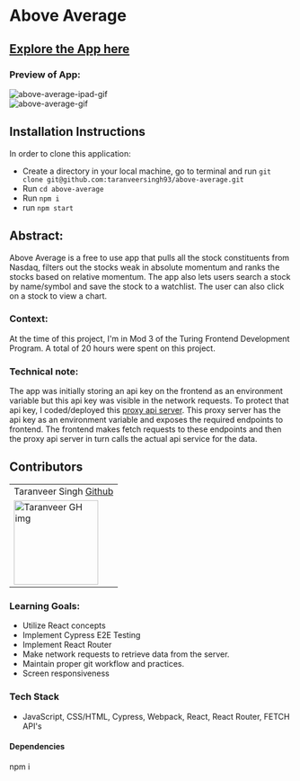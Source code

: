 # Above Average

## [Explore the App here](https://taranveer-above-average.vercel.app/)

### Preview of App:
![above-average-ipad-gif](https://user-images.githubusercontent.com/122247155/258600085-ceba6d3f-75ab-4c5e-96d9-a40a7278b882.gif)<br>
![above-average-gif](https://user-images.githubusercontent.com/122247155/258600054-7a285880-a061-4534-8f64-3a61ceabc804.gif)

## Installation Instructions
In order to clone this application:
- Create a directory in your local machine, go to terminal and run `git clone git@github.com:taranveersingh93/above-average.git`
- Run `cd above-average`
- Run `npm i`
- run `npm start` 

## Abstract: 
Above Average is a free to use app that pulls all the stock constituents from Nasdaq, filters out the stocks weak in absolute momentum and ranks the stocks based on relative momentum. The app also lets users search a stock by name/symbol and save the stock to a watchlist. 
The user can also click on a stock to view a chart.

### Context:
At the time of this project, I'm in Mod 3 of the Turing Frontend Development Program. A total of 20 hours were spent on this project.

### Technical note: 
The app was initially storing an api key on the frontend as an environment variable but this api key was visible in the network requests. To protect that api key, I coded/deployed this 
[proxy api server](https://github.com/taranveersingh93/above-average-api).
This proxy server has the api key as an environment variable and exposes the required endpoints to frontend. The frontend makes fetch requests to these endpoints and then the proxy api server in turn calls the actual api service for the data.

## Contributors
<table>
     <tr>
        <td> Taranveer Singh <a href="https://github.com/taranveersingh93">Github</td>
    </tr>
    <tr>
        <td><img src="https://avatars.githubusercontent.com/u/122247155?v=4" alt="Taranveer GH img"
    width="150" height="auto" /></td>
    </tr>
</table>

### Learning Goals:
- Utilize React concepts
- Implement Cypress E2E Testing
- Implement React Router
- Make network requests to retrieve data from the server.
- Maintain proper git workflow and practices.
- Screen responsiveness


### Tech Stack
- JavaScript, CSS/HTML, Cypress, Webpack, React, React Router, FETCH API's

#### Dependencies
npm i
